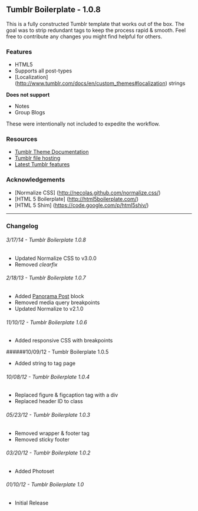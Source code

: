 Tumblr Boilerplate - 1.0.8
------

This is a fully constructed Tumblr template that works out of the box. The goal was to strip redundant tags to keep the process rapid & smooth. Feel free to contribute any changes you might find helpful for others.

### Features

* HTML5
* Supports all post-types
* [Localization] (http://www.tumblr.com/docs/en/custom_themes#localization) strings

__Does not support__

* Notes
* Group Blogs

These were intentionally not included to expedite the workflow.

### Resources

* [Tumblr Theme Documentation](http://www.tumblr.com/docs/en/custom_themes)
* [Tumblr file hosting](http://www.tumblr.com/themes/upload_static_file)
* [Latest Tumblr features](http://staff.tumblr.com/tagged/features)

###  Acknowledgements

* [Normalize CSS] (http://necolas.github.com/normalize.css/)
* [HTML 5 Boilerplate] (http://html5boilerplate.com/)
* [HTML 5 Shim] (https://code.google.com/p/html5shiv/)

---

###  Changelog

###### 3/17/14 - Tumblr Boilerplate 1.0.8

- Updated Normalize CSS to v3.0.0
- Removed *clearfix*

###### 2/18/13 - Tumblr Boilerplate 1.0.7

- Added [Panorama Post](http://www.tumblr.com/docs/en/custom_themes#panorama-posts) block
- Removed media query breakpoints
- Updated Normalize to v2.1.0

###### 11/10/12 - Tumblr Boilerplate 1.0.6

- Added responsive CSS with breakpoints

######10/09/12 - Tumblr Boilerplate 1.0.5

- Added string to tag page

###### 10/08/12 - Tumblr Boilerplate 1.0.4

- Replaced figure & figcaption tag with a div
- Replaced header ID to class

###### 05/23/12 - Tumblr Boilerplate 1.0.3

- Removed wrapper & footer tag
- Removed sticky footer

###### 03/20/12 - Tumblr Boilerplate 1.0.2

- Added Photoset

###### 01/10/12 - Tumblr Boilerplate 1.0

- Initial Release
